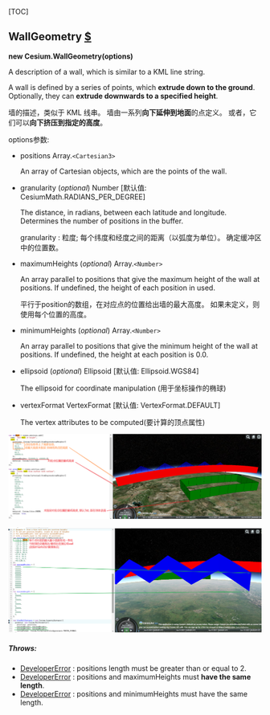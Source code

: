 [TOC]

## WallGeometry [$](https://cesium.com/docs/cesiumjs-ref-doc/WallGeometry.html)

**new Cesium.WallGeometry(options)**

A description of a wall, which is similar to a KML line string. 

A wall is defined by a series of points, which **extrude down to the ground**. Optionally, they can **extrude downwards to a specified height**.

墙的描述，类似于 KML 线串。 墙由一系列**向下延伸到地面**的点定义。 或者，它们可以**向下挤压到指定的高度**。

options参数:

- positions	Array.`<Cartesian3>`

  An array of Cartesian objects, which are the points of the wall.

- granularity  (*optional*)	Number [默认值: CesiumMath.RADIANS_PER_DEGREE]

  The distance, in radians, between each latitude and longitude. Determines the number of positions in the buffer.

  granularity : 粒度; 每个纬度和经度之间的距离（以弧度为单位）。 确定缓冲区中的位置数。

- maximumHeights (*optional*)	Array.`<Number>`	

  An array parallel to positions that give the maximum height of the wall at positions. If undefined, the height of each position in used.

  平行于position的数组，在对应点的位置给出墙的最大高度。 如果未定义，则使用每个位置的高度。

- minimumHeights (*optional*)	Array.`<Number>`

  An array parallel to positions that give the minimum height of the wall at positions. If undefined, the height at each position is 0.0.

- ellipsoid (*optional*)	Ellipsoid	 [默认值: Ellipsoid.WGS84]

  The ellipsoid for coordinate manipulation (用于坐标操作的椭球)

- vertexFormat	VertexFormat	 [默认值: VertexFormat.DEFAULT]

  The vertex attributes to be computed(要计算的顶点属性)

![image-20210609111805192](./imgs/image-20210609111805192.png)

![image-20210609144252819](./imgs/image-20210609144252819.png)

##### Throws:

- [DeveloperError](https://cesium.com/docs/cesiumjs-ref-doc/DeveloperError.html) : positions length must be greater than or equal to 2.
- [DeveloperError](https://cesium.com/docs/cesiumjs-ref-doc/DeveloperError.html) : positions and maximumHeights must **have the same length**.
- [DeveloperError](https://cesium.com/docs/cesiumjs-ref-doc/DeveloperError.html) : positions and minimumHeights must have the same length.
